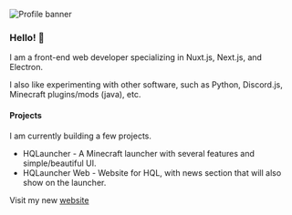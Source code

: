 ![Profile banner](https://i.imgur.com/NjCOtt5.png)
### Hello! 👋
I am a front-end web developer specializing in Nuxt.js, Next.js, and Electron.

I also like experimenting with other software, such as Python, Discord.js, Minecraft plugins/mods (java), etc.

#### Projects
I am currently building a few projects.
- HQLauncher - A Minecraft launcher with several features and simple/beautiful UI.
- HQLauncher Web - Website for HQL, with news section that will also show on the launcher.

Visit my new [website](https://www.duckyhq.com)
